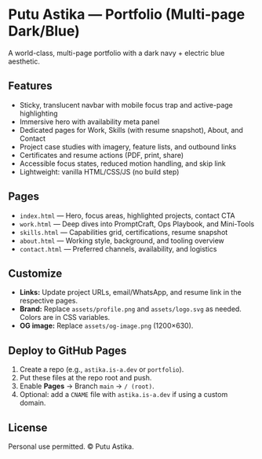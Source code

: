 # Putu Astika — Portfolio (Multi-page Dark/Blue)

A world-class, multi-page portfolio with a dark navy + electric blue aesthetic.

## Features
- Sticky, translucent navbar with mobile focus trap and active-page highlighting
- Immersive hero with availability meta panel
- Dedicated pages for Work, Skills (with resume snapshot), About, and Contact
- Project case studies with imagery, feature lists, and outbound links
- Certificates and resume actions (PDF, print, share)
- Accessible focus states, reduced motion handling, and skip link
- Lightweight: vanilla HTML/CSS/JS (no build step)

## Pages
- `index.html` — Hero, focus areas, highlighted projects, contact CTA
- `work.html` — Deep dives into PromptCraft, Ops Playbook, and Mini-Tools
- `skills.html` — Capabilities grid, certifications, resume snapshot
- `about.html` — Working style, background, and tooling overview
- `contact.html` — Preferred channels, availability, and logistics

## Customize
- **Links:** Update project URLs, email/WhatsApp, and resume link in the respective pages.
- **Brand:** Replace `assets/profile.png` and `assets/logo.svg` as needed. Colors are in CSS variables.
- **OG image:** Replace `assets/og-image.png` (1200×630).

## Deploy to GitHub Pages
1. Create a repo (e.g., `astika.is-a.dev` or `portfolio`).
2. Put these files at the repo root and push.
3. Enable **Pages** → Branch `main` → `/ (root)`.
4. Optional: add a `CNAME` file with `astika.is-a.dev` if using a custom domain.

## License
Personal use permitted. © Putu Astika.
